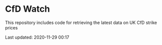 # CfD Watch

This repository includes code for retrieving the latest data on UK CfD strike prices

Last updated: 2020-11-29 00:17
